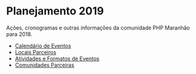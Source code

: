 # Planejamento 2019

Ações, cronogramas e outras informações da comunidade PHP Maranhão para 2018.

* [Calendário de Eventos](eventos.md)
* [Locais Parceiros](locais.md)
* [Atividades e Formatos de Eventos](atividades.md)
* [Comunidades Parceiras](comunidades.md)
